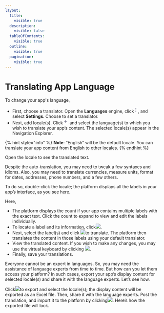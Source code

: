 ```yaml
---
layout:
  title:
    visible: true
  description:
    visible: false
  tableOfContents:
    visible: true
  outline:
    visible: true
  pagination:
    visible: true
---
```


# Translating App Language

To change your app's language,

* First, choose a translator. Open the **Languages** engine, click![](<../../../.gitbook/assets/More actions (5).png>), and select **Settings**. Choose to set a translator.
* Next, add locale(s). Click![](<../../../.gitbook/assets/Create (3).png>) and select the language(s) to which you wish to translate your app’s content. The selected locale(s) appear in the Navigation Explorer.

{% hint style="info" %}
**Note**: “English” will be the default locale. You can translate your app content from English to other locales.
{% endhint %}

Open the locale to see the translated text.

Despite the auto-translation, you may need to tweak a few syntaxes and idioms. Also, you may need to translate currencies, measure units, format for dates, addresses, phone numbers, and a few others.&#x20;

To do so, double-click the locale; the platform displays all the labels in your app’s interface, as you see here.

Here,

* The platform displays the count if your app contains multiple labels with the exact text. Click the count to expand to view and edit the labels individually.
* To locate a label and its information, click![](https://reasyapps.com/forum/wp-content/uploads/2022/07/Label-info.png).
* Next, select the label(s) and click ![](https://reasyapps.com/forum/wp-content/uploads/2022/07/Translate-checked-labels.png)to translate. The platform then translates the content in those labels using your default translator.
* View the translated content. If you wish to make any changes, you may use the virtual keyboard by clicking ![](https://reasyapps.com/forum/wp-content/uploads/2022/07/Virtual-Keyboard.png).
* Finally, save your translations.

Everyone cannot be an expert in languages. So, you may need the assistance of language experts from time to time. But how can you let them access your platform? In such cases, export your app’s display content for selected locale(s) and share it with the language experts. Let’s see how.

Click![](https://reasyapps.com/forum/wp-content/uploads/2022/06/Export-model.png)to export and select the locale(s); the display content will be exported as an Excel file. Then, share it with the language experts. Post the translation, and import it to the platform by clicking![](https://reasyapps.com/forum/wp-content/uploads/2022/07/Import-model.png). Here’s how the exported file will look.
